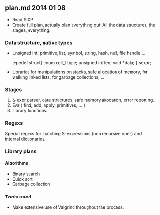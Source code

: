 ## plan.md 2014 01 08

* Read SICP
* Create full plan, actually plan everything out! All the data structures,
the stages, everything.

### Data structure, native types:

* Unsigned int, primitive, list, symbol, string, hash, null, file handle ...

    typedef struct{
      enum cell_t type;
      unsigned int len;
      void *data;
    } sexpr;

* Libraries for manipulations on stacks, safe allocation of memory, for
walking linked lists, for garbage collections, ...

### Stages

1. S-expr parser, data structures, safe memory allocation, error reporting.
2. Eval{ find, add, apply, primitives, ... }
3. Library functions.

### Regexs

Special regexs for matching S-expressions (non recursive ones) and internal
dictionaries.

### Library plans

#### Algorithms

* Binary search
* Quick sort 
* Garbage collection


### Tools used

* Make extensive use of Valgrind throughout the process.
